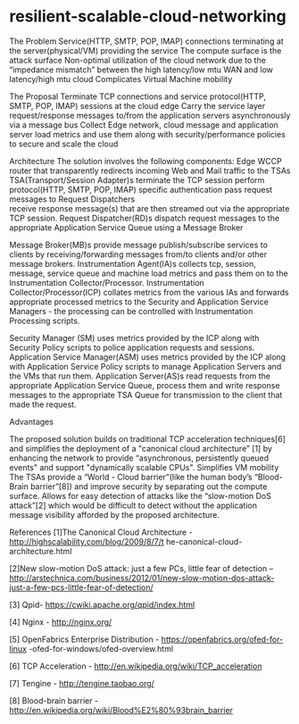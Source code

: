 # resilient-scalable-cloud-networking
The Problem
Service(HTTP, SMTP, POP, IMAP) connections terminating at the server(physical/VM) providing the service
The compute surface is the attack surface
Non-optimal utilization of the cloud network due to the “impedance mismatch” between the high latency/low mtu WAN and low latency/high mtu cloud
Complicates Virtual Machine mobility

The Proposal
Terminate TCP connections and service protocol(HTTP, SMTP, POP, IMAP) sessions at the cloud edge
Carry the service layer request/response messages to/from the application servers asynchronously  via a message bus 
Collect Edge network, cloud message and application server load metrics and use them along with security/performance policies to secure and scale the cloud

Architecture
The solution involves the following components:
Edge WCCP router that transparently redirects incoming Web and Mail traffic to the TSAs
TSA(Transport/Session Adapter)s 
 terminate the TCP session
perform protocol(HTTP, SMTP, POP, IMAP) specific authentication 
pass request messages to Request Dispatchers  
receive response message(s) that are then streamed out via the appropriate TCP session.
Request Dispatcher(RD)s dispatch request messages to the appropriate Application Service Queue using a Message Broker

Message Broker(MB)s provide message publish/subscribe services to clients by receiving/forwarding messages from/to clients and/or other message brokers.
Instrumentation Agent(IA)s collects tcp, session, message, service queue and machine load metrics and pass them on to the Instrumentation Collector/Processor.
Instrumentation Collector/Processor(ICP) collates metrics from the various IAs and forwards appropriate processed metrics to the Security and Application Service Managers - the processing can be controlled with Instrumentation Processing scripts.

Security Manager (SM) uses metrics provided by the ICP along with Security Policy scripts to police application requests and sessions.
Application Service Manager(ASM) uses metrics provided by the ICP along with Application Service Policy scripts to manage Application Servers and the VMs that run them.
Application Server(AS)s read requests from the appropriate Application Service Queue, process them and write response messages to the appropriate TSA Queue for transmission to the client that made the request.

Advantages

The proposed solution builds on traditional TCP acceleration techniques[6] and simplifies the deployment of a "canonical cloud architecture” [1] by enhancing the network to provide “asynchronous, persistently queued events" and support "dynamically scalable CPUs".
Simplifies VM mobility
The TSAs provide a “World - Cloud barrier”(like the human body’s “Blood-Brain barrier”[8]) and improve security by separating out the compute surface.
Allows for easy detection of attacks like the “slow-motion DoS attack”[2] which would be difficult to detect without the application message visibility afforded by the proposed architecture.

References
[1]The Canonical Cloud Architecture - http://highscalability.com/blog/2009/8/7/t he-canonical-cloud-architecture.html

[2]New slow-motion DoS attack: just a few PCs, little fear of detection – http://arstechnica.com/business/2012/01/new-slow-motion-dos-attack-just-a-few-pcs-little-fear-of-detection/

[3] Qpid- https://cwiki.apache.org/qpid/index.html

[4] Nginx - http://nginx.org/

[5] OpenFabrics Enterprise Distribution - https://openfabrics.org/ofed-for-linux -ofed-for-windows/ofed-overview.html

[6] TCP Acceleration - http://en.wikipedia.org/wiki/TCP_acceleration

[7] Tengine - http://tengine.taobao.org/

[8] Blood-brain  barrier - http://en.wikipedia.org/wiki/Blood%E2%80%93brain_barrier
